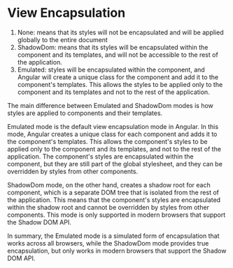 # View Encapsulation

1. None: means that its styles will not be encapsulated and will be applied globally to the entire document
2. ShadowDom: means that its styles will be encapsulated within the component and its templates, and will not be accessible to the rest of the application.
3. Emulated: styles will be encapsulated within the component, and Angular will create a unique class for the component and add it to the component's templates. This allows the styles to be applied only to the component and its templates and not to the rest of the application.

The main difference between Emulated and ShadowDom modes is how styles are applied to components and their templates.

Emulated mode is the default view encapsulation mode in Angular. In this mode, Angular creates a unique class for each component and adds it to the component's templates. This allows the component's styles to be applied only to the component and its templates, and not to the rest of the application. The component's styles are encapsulated within the component, but they are still part of the global stylesheet, and they can be overridden by styles from other components.

ShadowDom mode, on the other hand, creates a shadow root for each component, which is a separate DOM tree that is isolated from the rest of the application. This means that the component's styles are encapsulated within the shadow root and cannot be overridden by styles from other components. This mode is only supported in modern browsers that support the Shadow DOM API.

In summary, the Emulated mode is a simulated form of encapsulation that works across all browsers, while the ShadowDom mode provides true encapsulation, but only works in modern browsers that support the Shadow DOM API.